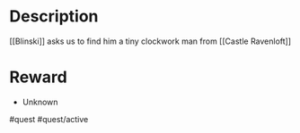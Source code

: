 # Description

[[Blinski]] asks us to find him a tiny clockwork man from [[Castle Ravenloft]]

# Reward
- Unknown

#quest 
#quest/active